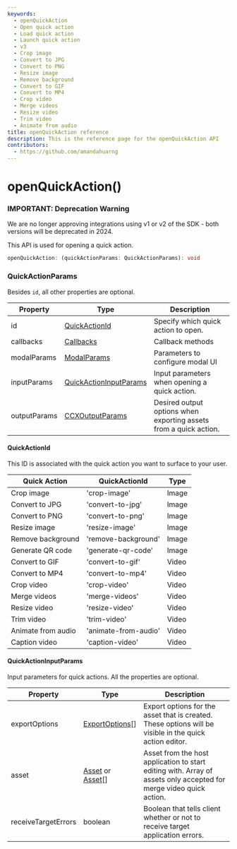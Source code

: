 ```yaml
---
keywords:
  - openQuickAction
  - Open quick action
  - Load quick action
  - Launch quick action
  - v3
  - Crop image
  - Convert to JPG
  - Convert to PNG
  - Resize image
  - Remove background
  - Convert to GIF
  - Convert to MP4
  - Crop video 
  - Merge videos
  - Resize video
  - Trim video
  - Animate from audio
title: openQuickAction reference
description: This is the reference page for the openQuickAction API
contributors:
  - https://github.com/amandahuarng
--- 
```


# openQuickAction()

<InlineAlert variant="error" slots="header, text" />

### IMPORTANT: Deprecation Warning

We are no longer approving integrations using v1 or v2 of the SDK - both versions will be deprecated in 2024.

This API is used for opening a quick action.

```ts
openQuickAction: (quickActionParams: QuickActionParams): void
```

### QuickActionParams

Besides `id`, all other properties are optional.

| Property     | Type                                                    | Description                                                       |
| ------------ | ------------------------------------------------------- | ----------------------------------------------------------------- |
| id           | [QuickActionId](#quickactionid)                         | Specify which quick action to open.                               |
| callbacks    | [Callbacks](../../types/index.md#callbacks)             | Callback methods                                                  |
| modalParams  | [ModalParams](../../types/index.md#modalparams)         | Parameters to configure modal UI                                  |
| inputParams  | [QuickActionInputParams](#quickactioninputparams)       | Input parameters when opening a quick action.                     |
| outputParams | [CCXOutputParams](../../types/index.md#ccxoutputparams) | Desired output options when exporting assets from a quick action. |

#### QuickActionId

This ID is associated with the quick action you want to surface to your user.

| Quick Action       | QuickActionId        | Type  |
| ------------------ | -------------------- | ----- |
| Crop image         | 'crop-image'         | Image |
| Convert to JPG     | 'convert-to-jpg'     | Image |
| Convert to PNG     | 'convert-to-png'     | Image |
| Resize image       | 'resize-image'       | Image |
| Remove background  | 'remove-background'  | Image |
| Generate QR code   | 'generate-qr-code'   | Image |
| Convert to GIF     | 'convert-to-gif'     | Video |
| Convert to MP4     | 'convert-to-mp4'     | Video |
| Crop video         | 'crop-video'         | Video |
| Merge videos       | 'merge-videos'       | Video |
| Resize video       | 'resize-video'       | Video |
| Trim video         | 'trim-video'         | Video |
| Animate from audio | 'animate-from-audio' | Video |
| Caption video      | 'caption-video'      | Video |

#### QuickActionInputParams

Input parameters for quick actions. All the properties are optional.

| Property            | Type                                                                         | Description                                                                                                        |
| ------------------- | ---------------------------------------------------------------------------- | ------------------------------------------------------------------------------------------------------------------ |
| exportOptions       | [ExportOptions](../../types/index.md#exportoptions)[]                        | Export options for the asset that is created. These options will be visible in the quick action editor.            |
| asset               | [Asset](../../types/index.md#asset) or [Asset](../../types/index.md#asset)[] | Asset from the host application to start editing with. Array of assets only accepted for merge video quick action. |
| receiveTargetErrors | boolean                                                                      | Boolean that tells client whether or not to receive target application errors.                                     |
